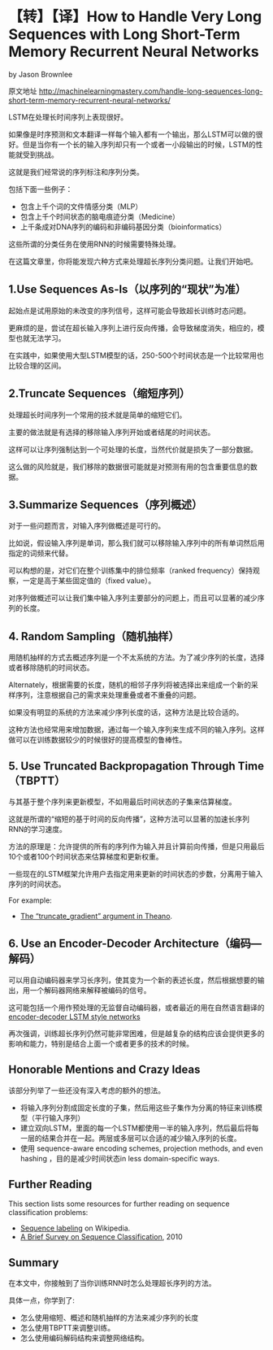 # 【转】【译】How to Handle Very Long Sequences with Long Short-Term Memory Recurrent Neural Networks

by  Jason Brownlee

原文地址 http://machinelearningmastery.com/handle-long-sequences-long-short-term-memory-recurrent-neural-networks/

LSTM在处理长时间序列上表现很好。

如果像是时序预测和文本翻译一样每个输入都有一个输出，那么LSTM可以做的很好。但是当你有一个长的输入序列却只有一个或者一小段输出的时候，LSTM的性能就受到挑战。

这就是我们经常说的序列标注和序列分类。

包括下面一些例子：

* 包含上千个词的文件情感分类（MLP）
* 包含上千个时间状态的脑电痕迹分类（Medicine）
* 上千条成对DNA序列的编码和非编码基因分类（bioinformatics）

这些所谓的分类任务在使用RNN的时候需要特殊处理。

在这篇文章里，你将能发现六种方式来处理超长序列分类问题。让我们开始吧。

## 1.Use Sequences As-Is（以序列的“现状”为准）

起始点是试用原始的未改变的序列信号，这样可能会导致超长训练时态问题。

更麻烦的是，尝试在超长输入序列上进行反向传播，会导致梯度消失，相应的，模型也就无法学习。

在实践中，如果使用大型LSTM模型的话，250-500个时间状态是一个比较常用也比较合理的区间。

## 2.Truncate Sequences（缩短序列）

处理超长时间序列一个常用的技术就是简单的缩短它们。

主要的做法就是有选择的移除输入序列开始或者结尾的时间状态。

这样可以让序列强制达到一个可处理的长度，当然代价就是损失了一部分数据。

这么做的风险就是，我们移除的数据很可能就是对预测有用的包含重要信息的数据。

## 3.Summarize Sequences（序列概述）

对于一些问题而言，对输入序列做概述是可行的。

比如说，假设输入序列是单词，那么我们就可以移除输入序列中的所有单词然后用指定的词频来代替。

可以构想的是，对它们在整个训练集中的排位频率（ranked frequency）保持观察，一定是高于某些固定值的（fixed value）。

对序列做概述可以让我们集中输入序列主要部分的问题上，而且可以显著的减少序列的长度。

## 4. Random Sampling（随机抽样）

用随机抽样的方式去概述序列是一个不太系统的方法。为了减少序列的长度，选择或者移除随机的时间状态。

Alternately，根据需要的长度，随机的相邻子序列将被选择出来组成一个新的采样序列，注意根据自己的需求来处理重叠或者不重叠的问题。

如果没有明显的系统的方法来减少序列长度的话，这种方法是比较合适的。

这种方法也经常用来增加数据，通过每一个输入序列来生成不同的输入序列。这样做可以在训练数据较少的时候很好的提高模型的鲁棒性。

## 5. Use Truncated Backpropagation Through Time（TBPTT）

与其基于整个序列来更新模型，不如用最后时间状态的子集来估算梯度。

这就是所谓的“缩短的基于时间的反向传播”，这种方法可以显著的加速长序列RNN的学习速度。

方法的原理是：允许提供的所有的序列作为输入并且计算前向传播，但是只用最后10个或者100个时间状态来估算梯度和更新权重。

一些现在的LSTM框架允许用户去指定用来更新的时间状态的步数，分离用于输入序列的时间状态。

For example:

- [The “truncate_gradient” argument in Theano](http://deeplearning.net/software/theano/library/scan.html).

## 6. Use an Encoder-Decoder Architecture（编码—解码）

可以用自动编码器来学习长序列，使其变为一个新的表述长度，然后根据想要的输出，用一个解码器网络来解释被编码的信号。

这可能包括一个用作预处理的无监督自动编码器，或者最近的用在自然语言翻译的[encoder-decoder LSTM style networks](http://machinelearningmastery.com/learn-add-numbers-seq2seq-recurrent-neural-networks/) 

再次强调，训练超长序列仍然可能非常困难，但是越复杂的结构应该会提供更多的影响和能力，特别是结合上面一个或者更多的技术的时候。

## Honorable Mentions and Crazy Ideas

该部分列举了一些还没有深入考虑的额外的想法。

* 将输入序列分割成固定长度的子集，然后用这些子集作为分离的特征来训练模型（平行输入序列）
* 建立双向LSTM，里面的每一个LSTM都使用一半的输入序列，然后最后将每一层的结果合并在一起。两层或多层可以合适的减少输入序列的长度。
* 使用 sequence-aware encoding schemes, projection methods, and even hashing ，目的是减少时间状态in less domain-specific ways.

## Further Reading

This section lists some resources for further reading on sequence classification problems:

- [Sequence labeling](https://en.wikipedia.org/wiki/Sequence_labeling) on Wikipedia.
- [A Brief Survey on Sequence Classification](http://dl.acm.org/citation.cfm?id=1882478), 2010

## Summary

在本文中，你接触到了当你训练RNN时怎么处理超长序列的方法。

具体一点，你学到了:

- 怎么使用缩短、概述和随机抽样的方法来减少序列的长度
- 怎么使用TBPTT来调整训练。
- 怎么使用编码解码结构来调整网络结构。